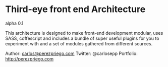 Third-eye front end Architecture
========
alpha 0.1

This architecture is designed to make front-end development modular, uses SASS, coffescript and includes a bundle of super useful plugins for you to experiment with and a set of modules gathered from different sources.

Author: carlos@perezpriego.com
Twitter: @carlosepp
Portfolio: http://perezpriego.com

